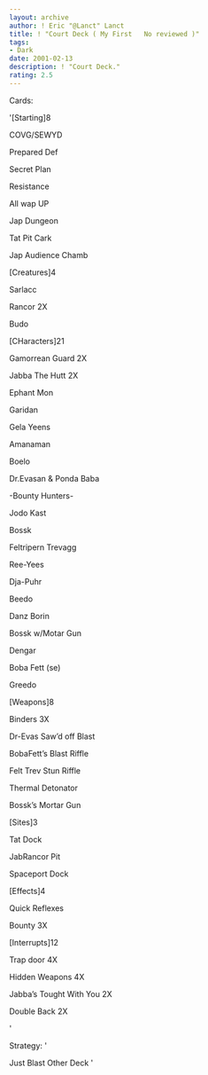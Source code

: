 ```yaml
---
layout: archive
author: ! Eric "@Lanct" Lanct
title: ! "Court Deck ( My First   No reviewed )"
tags:
- Dark
date: 2001-02-13
description: ! "Court Deck."
rating: 2.5
---
```

Cards: 

'[Starting]8

COVG/SEWYD

Prepared Def

Secret Plan

Resistance

All wap UP

Jap  Dungeon

Tat  Pit Cark

Jap  Audience Chamb


[Creatures]4

Sarlacc

Rancor 2X

Budo


[CHaracters]21

Gamorrean Guard 2X

Jabba The Hutt 2X

Ephant Mon

Garidan

Gela Yeens

Amanaman

Boelo

Dr.Evasan & Ponda Baba

-Bounty Hunters-

Jodo Kast

Bossk

Feltripern Trevagg

Ree-Yees

Dja-Puhr

Beedo

Danz Borin

Bossk w/Motar Gun

Dengar

Boba Fett (se)

Greedo


[Weapons]8

Binders 3X

Dr-Evas Saw’d off Blast

BobaFett’s Blast Riffle

Felt Trev Stun Riffle

Thermal Detonator

Bossk’s Mortar Gun


[Sites]3

Tat Dock

JabRancor Pit

Spaceport  Dock


[Effects]4

Quick Reflexes

Bounty 3X


[Interrupts]12

Trap door 4X

Hidden Weapons 4X

Jabba’s Tought With You 2X

Double Back 2X


'

Strategy: '

Just Blast Other Deck '